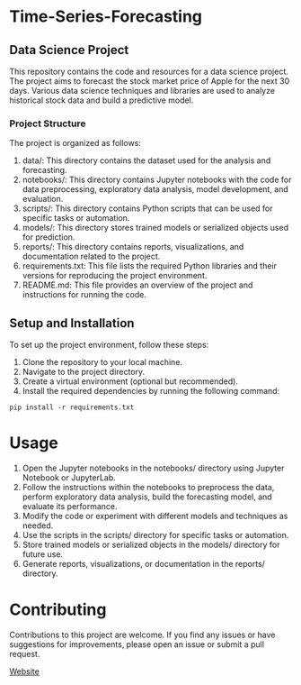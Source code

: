 # Time-Series-Forecasting

## Data Science Project
This repository contains the code and resources for a data science project. The project aims to forecast the stock market price of Apple for the next 30 days. Various data science techniques and libraries are used to analyze historical stock data and build a predictive model.

### Project Structure
The project is organized as follows:

1) data/: This directory contains the dataset used for the analysis and forecasting.
2) notebooks/: This directory contains Jupyter notebooks with the code for data preprocessing, exploratory data analysis, model development, and evaluation.
3) scripts/: This directory contains Python scripts that can be used for specific tasks or automation.
4) models/: This directory stores trained models or serialized objects used for prediction.
5) reports/: This directory contains reports, visualizations, and documentation related to the project.
6) requirements.txt: This file lists the required Python libraries and their versions for reproducing the project environment.
7) README.md: This file provides an overview of the project and instructions for running the code.

## Setup and Installation
To set up the project environment, follow these steps:

1) Clone the repository to your local machine.
2) Navigate to the project directory.
3) Create a virtual environment (optional but recommended).
4) Install the required dependencies by running the following command:
```
pip install -r requirements.txt
```

# Usage
1) Open the Jupyter notebooks in the notebooks/ directory using Jupyter Notebook or JupyterLab.
2) Follow the instructions within the notebooks to preprocess the data, perform exploratory data analysis, build the forecasting model, and evaluate its performance.
3) Modify the code or experiment with different models and techniques as needed.
4) Use the scripts in the scripts/ directory for specific tasks or automation.
5) Store trained models or serialized objects in the models/ directory for future use.
6) Generate reports, visualizations, or documentation in the reports/ directory.


# Contributing
Contributions to this project are welcome. If you find any issues or have suggestions for improvements, please open an issue or submit a pull request.


[Website](https://hemantbk-time-series-forecasting-app-ztpfsu.streamlit.app/)
